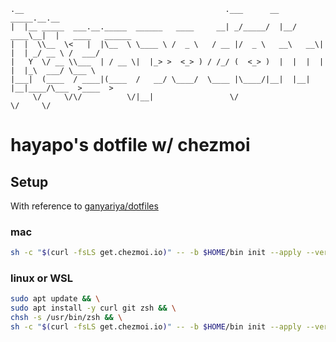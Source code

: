 ```
.__                                             .___      __    _____.__.__                 
|  |__ _____  ___.__._____  ______   ____     __| _/_____/  |__/ ____\__|  |   ____   ______
|  |  \\__  \<   |  |\__  \ \____ \ /  _ \   / __ |/  _ \   __\   __\|  |  | _/ __ \ /  ___/
|   Y  \/ __ \\___  | / __ \|  |_> >  <_> ) / /_/ (  <_> )  |  |  |  |  |  |_\  ___/ \___ \ 
|___|  (____  / ____|(____  /   __/ \____/  \____ |\____/|__|  |__|  |__|____/\___  >____  >
     \/     \/\/          \/|__|                 \/                               \/     \/ 
```

# hayapo's dotfile w/ chezmoi

## Setup

With reference to [ganyariya/dotfiles](https://github.com/ganyariya/dotfiles/blob/0c3a723325144cbd92b5573001c33e45b81306e1/README.md)

### mac

```bash
sh -c "$(curl -fsLS get.chezmoi.io)" -- -b $HOME/bin init --apply --verbose https://github.com/hayapo/dotfile_chezmoi.git
```

### linux or WSL

```bash
sudo apt update && \
sudo apt install -y curl git zsh && \
chsh -s /usr/bin/zsh && \
sh -c "$(curl -fsLS get.chezmoi.io)" -- -b $HOME/bin init --apply --verbose https://github.com/hayapo/dotfile_chezmoi.git
```
